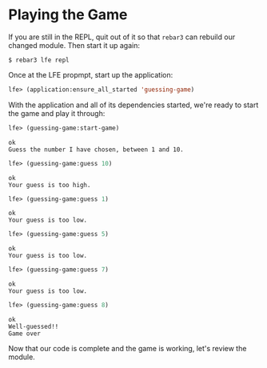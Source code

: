 # Playing the Game

If you are still in the REPL, quit out of it so that `rebar3` can rebuild our changed module. Then start it up again:

```shell
$ rebar3 lfe repl
```

Once at the LFE propmpt, start up the application:

```lisp
lfe> (application:ensure_all_started 'guessing-game)
```

With the application and all of its dependencies started, we're ready to start the game and play it through:

```lisp
lfe> (guessing-game:start-game)
```

```
ok
Guess the number I have chosen, between 1 and 10.
```

```lisp
lfe> (guessing-game:guess 10)
```

```
ok
Your guess is too high.
```

```lisp
lfe> (guessing-game:guess 1)
```

```
ok
Your guess is too low.
```

```lisp
lfe> (guessing-game:guess 5)
```

```
ok
Your guess is too low.
```

```lisp
lfe> (guessing-game:guess 7)
```
```
ok
Your guess is too low.
```
```lisp
lfe> (guessing-game:guess 8)
```
```
ok
Well-guessed!!
Game over
```

Now that our code is complete and the game is working, let's review the module.
